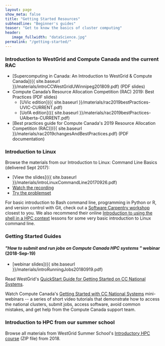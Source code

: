 ```yaml
---
layout: page
show_meta: false
title: "Getting Started Resources"
subheadline: "Beginner's guides"
teaser: "Get to know the basics of cluster computing"
header:
   image_fullwidth: "dataScience.jpg"
permalink: "/getting-started/"
---
```


<!-- 1. Open `_config.yml` and work it through, it's well documented -->
<!-- 1. [Read the documentation][1] to check out all features of *Feeling Responsive*. -->
<!--  [1]: {{ site.url }}{{ site.baseurl }}/documentation/ -->

### Introduction to WestGrid and Compute Canada and the current RAC

* [Supercomputing in Canada: An Introduction to WestGrid & Compute Canada]({{ site.baseurl }}/materials/introCCWestGridUWinnipeg201809.pdf) (PDF slides)
* Compute Canada’s Resource Allocation Competition (RAC) 2019: Best Practices (PDF slides)
  * [UVic edition]({{ site.baseurl }}/materials/rac2019bestPractices-UVIC-CURRENT.pdf)
  * [UofA edition]({{ site.baseurl }}/materials/rac2019bestPractices-UAlberta-CURRENT.pdf)
* [Best practices guide for Compute Canada's 2019 Resource Allocation Competition (RAC)]({{
  site.baseurl }}/materials/rac2019changesAndBestPractices.pdf) (PDF documentation)

### Introduction to Linux

Browse the materials from our Introduction to Linux: Command Line Basics (delivered Sept 2017):
- [View the slides]({{ site.baseurl }}/materials/introLinuxCommandLine20170926.pdf)
- [Watch the recording](https://www.youtube.com/watch?v=vOrk0OuEU04)
- [Try the problemset](https://github.com/Phillip-a-richmond/ComputeCanada_EOT/blob/master/IntroToLinuxProblemSet.txt)

For basic introduction to Bash command line, programming in Python or R, and version control with Git,
check out a <a href="https://software-carpentry.org/workshops" target="_blank">Software Carpentry
workshop</a> closest to you. We also recommend their online <a
href="https://hpc-carpentry.github.io/hpc-shell" target="_blank">Introduction to using the shell in a HPC
context</a> lessons for some very basic introduction to Linux command line.

### Getting Started Guides

#### *"How to submit and run jobs on Compute Canada HPC systems	"* webinar (2018-Sep-19)

* [webinar slides]({{ site.baseurl }}/materials/introRunningJobs20180919.pdf)

Read WestGrid's <a href="https://www.westgrid.ca/getting_started_national_systems_quickstart_guide_0"
target="_blank">QuickStart Guide for Getting Started on CC National Systems</a>.

Watch Compute Canada's <a href="https://www.youtube.com/playlist?list=PLeCQbAbRSKR8gg6ZMFof1Hf9YF_-n31Ym"
target="_blank">Getting Started with CC National Systems</a> mini-webinars -- a series of short video
tutorials that demonstrate how to access the national clusters, submit jobs, access software, avoid
common mistakes, and get help from the Compute Canada support team.

### Introduction to HPC from our summer school

Browse all materials from WestGrid Summer School's [Introductory HPC course](http://bit.ly/introhpc)
(ZIP file) from 2018.
